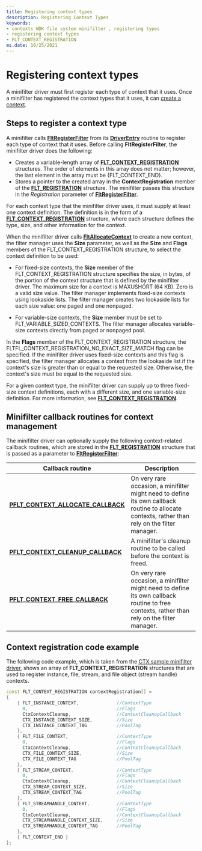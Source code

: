 ```yaml
---
title: Registering context types
description: Registering Context Types
keywords:
- contexts WDK file system minifilter , registering types
- registering context types
- FLT_CONTEXT_REGISTRATION
ms.date: 10/25/2021
---
```


# Registering context types

A minifilter driver must first register each type of context that it uses. Once a minifilter has registered the context types that it uses, it can [create a context](creating-contexts.md).

## Steps to register a context type

A minifilter calls [**FltRegisterFilter**](/windows-hardware/drivers/ddi/fltkernel/nf-fltkernel-fltregisterfilter) from its [**DriverEntry**](/windows-hardware/drivers/ddi/wdm/nc-wdm-driver_initialize) routine to register each type of context that it uses. Before calling **FltRegisterFilter**, the minifilter driver does the following:

- Creates a variable-length array of [**FLT_CONTEXT_REGISTRATION**](/windows-hardware/drivers/ddi/fltkernel/ns-fltkernel-_flt_context_registration) structures. The order of elements in this array does not matter; however, the last element in the array must be {FLT_CONTEXT_END}.
- Stores a pointer to the created array in the **ContextRegistration** member of the [**FLT_REGISTRATION**](/windows-hardware/drivers/ddi/fltkernel/ns-fltkernel-_flt_registration) structure. The minifilter passes this structure in the *Registration* parameter of [**FltRegisterFilter**](/windows-hardware/drivers/ddi/fltkernel/nf-fltkernel-fltregisterfilter).

For each context type that the minifilter driver uses, it must supply at least one context definition. The definition is in the form of a [**FLT_CONTEXT_REGISTRATION**](/windows-hardware/drivers/ddi/fltkernel/ns-fltkernel-_flt_context_registration) structure, where each structure defines the type, size, and other information for the context.

When the minifilter driver calls [**FltAllocateContext**](/windows-hardware/drivers/ddi/fltkernel/nf-fltkernel-fltallocatecontext) to create a new context, the filter manager uses the **Size** parameter, as well as the **Size** and **Flags** members of the FLT_CONTEXT_REGISTRATION structure, to select the context definition to be used:

- For fixed-size contexts, the **Size** member of the FLT_CONTEXT_REGISTRATION structure specifies the size, in bytes, of the portion of the context structure that is defined by the minifilter driver. The maximum size for a context is MAXUSHORT (64 KB). Zero is a valid size value. The filter manager implements fixed-size contexts using lookaside lists. The filter manager creates two lookaside lists for each size value: one paged and one nonpaged.

- For variable-size contexts, the **Size** member must be set to FLT_VARIABLE_SIZED_CONTEXTS. The filter manager allocates variable-size contexts directly from paged or nonpaged pool.

In the **Flags** member of the FLT_CONTEXT_REGISTRATION structure, the FLTFL_CONTEXT_REGISTRATION_NO_EXACT_SIZE_MATCH flag can be specified. If the minifilter driver uses fixed-size contexts and this flag is specified, the filter manager allocates a context from the lookaside list if the context's size is greater than or equal to the requested size. Otherwise, the context's size must be equal to the requested size.

For a given context type, the minifilter driver can supply up to three fixed-size context definitions, each with a different size, and one variable-size definition. For more information, see [**FLT_CONTEXT_REGISTRATION**](/windows-hardware/drivers/ddi/fltkernel/ns-fltkernel-_flt_context_registration).

## Minifilter callback routines for context management

The minifilter driver can optionally supply the following context-related callback routines, which are stored in the [**FLT_REGISTRATION**](/windows-hardware/drivers/ddi/fltkernel/ns-fltkernel-_flt_registration) structure that is passed as a parameter to [**FltRegisterFilter**](/windows-hardware/drivers/ddi/fltkernel/nf-fltkernel-fltregisterfilter):

| Callback routine | Description |
| ---------------- | ----------- |
| [**PFLT_CONTEXT_ALLOCATE_CALLBACK**](/windows-hardware/drivers/ddi/fltkernel/nc-fltkernel-pflt_context_allocate_callback) | On very rare occasion, a minifilter might need to define its own callback routine to allocate contexts, rather than rely on the filter manager. |
|  [**PFLT_CONTEXT_CLEANUP_CALLBACK**](/windows-hardware/drivers/ddi/fltkernel/nc-fltkernel-pflt_context_cleanup_callback) | A minifilter's cleanup routine to be called before the context is freed. |
| [**PFLT_CONTEXT_FREE_CALLBACK**](/windows-hardware/drivers/ddi/fltkernel/nc-fltkernel-pflt_context_free_callback) | On very rare occasion, a minifilter might need to define its own callback routine to free contexts, rather than rely on the filter manager. |

## Context registration code example

The following code example, which is taken from the [CTX sample minifilter driver](https://github.com/Microsoft/Windows-driver-samples/tree/main/filesys/miniFilter/ctx), shows an array of **FLT_CONTEXT_REGISTRATION** structures that are used to register instance, file, stream, and file object (stream handle) contexts.

```cpp
const FLT_CONTEXT_REGISTRATION contextRegistration[] =
{
    { FLT_INSTANCE_CONTEXT,              //ContextType
      0,                                 //Flags
      CtxContextCleanup,                 //ContextCleanupCallback
      CTX_INSTANCE_CONTEXT_SIZE,         //Size
      CTX_INSTANCE_CONTEXT_TAG           //PoolTag
    },
    { FLT_FILE_CONTEXT,                  //ContextType
      0,                                 //Flags
      CtxContextCleanup,                 //ContextCleanupCallback
      CTX_FILE_CONTEXT_SIZE,             //Size
      CTX_FILE_CONTEXT_TAG               //PoolTag
    },
    { FLT_STREAM_CONTEXT,                //ContextType
      0,                                 //Flags
      CtxContextCleanup,                 //ContextCleanupCallback
      CTX_STREAM_CONTEXT_SIZE,           //Size
      CTX_STREAM_CONTEXT_TAG             //PoolTag
    },
    { FLT_STREAMHANDLE_CONTEXT,          //ContextType
      0,                                 //Flags
      CtxContextCleanup,                 //ContextCleanupCallback
      CTX_STREAMHANDLE_CONTEXT_SIZE,     //Size
      CTX_STREAMHANDLE_CONTEXT_TAG       //PoolTag
    },
    { FLT_CONTEXT_END }
};
```
